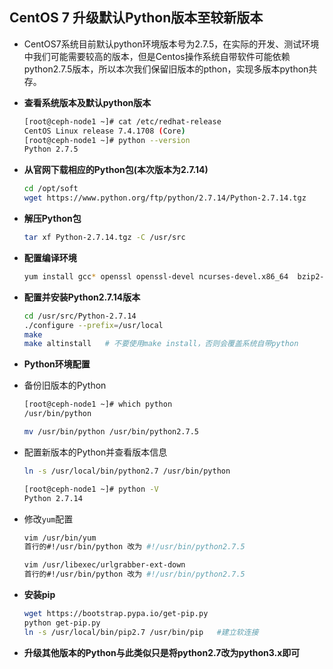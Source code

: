 ## CentOS 7 升级默认Python版本至较新版本
- CentOS7系统目前默认python环境版本号为2.7.5，在实际的开发、测试环境中我们可能需要较高的版本，但是Centos操作系统自带软件可能依赖python2.7.5版本，所以本次我们保留旧版本的pthon，实现多版本python共存。

- **查看系统版本及默认python版本**
  ``` bash
  [root@ceph-node1 ~]# cat /etc/redhat-release 
  CentOS Linux release 7.4.1708 (Core) 
  [root@ceph-node1 ~]# python --version
  Python 2.7.5
  ```
- **从官网下载相应的Python包(本次版本为2.7.14)**
  ``` bash
  cd /opt/soft
  wget https://www.python.org/ftp/python/2.7.14/Python-2.7.14.tgz
  ```
- **解压Python包**
  ``` bash
  tar xf Python-2.7.14.tgz -C /usr/src
  ```
- **配置编译环境**
  ``` bash
  yum install gcc* openssl openssl-devel ncurses-devel.x86_64  bzip2-devel sqlite-devel python-devel zlib -y
  ```
- **配置并安装Python2.7.14版本**
  ``` bash
  cd /usr/src/Python-2.7.14
  ./configure --prefix=/usr/local
  make 
  make altinstall   # 不要使用make install，否则会覆盖系统自带python
  ```
- **Python环境配置**
- 备份旧版本的Python
  ``` bash
  [root@ceph-node1 ~]# which python
  /usr/bin/python
  
  mv /usr/bin/python /usr/bin/python2.7.5
  ```
- 配置新版本的Python并查看版本信息
  ``` bash
  ln -s /usr/local/bin/python2.7 /usr/bin/python
  
  [root@ceph-node1 ~]# python -V
  Python 2.7.14
  ```
- 修改`yum`配置
  ``` bash
  vim /usr/bin/yum
  首行的#!/usr/bin/python 改为 #!/usr/bin/python2.7.5
  
  vim /usr/libexec/urlgrabber-ext-down
  首行的#!/usr/bin/python 改为 #!/usr/bin/python2.7.5
  ```
- **安装pip**
  ``` bash
  wget https://bootstrap.pypa.io/get-pip.py
  python get-pip.py
  ln -s /usr/local/bin/pip2.7 /usr/bin/pip   #建立软连接
  ```
- **升级其他版本的Python与此类似只是将python2.7改为python3.x即可**

